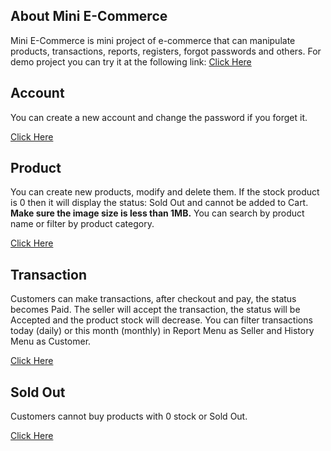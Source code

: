 
## About Mini E-Commerce

Mini E-Commerce is mini project of e-commerce that can manipulate products, transactions, reports, registers, forgot passwords and others. For demo project you can try it at the following link: <a href="http://miniecommerce.suratdigital.id/" target="__blank">Click Here</a>

## Account

You can create a new account and change the password if you forget it.

<a href="https://youtu.be/6pw9NIPxxXg" target="__blank">Click Here</a>


## Product

You can create new products, modify and delete them. If the stock product is 0 then it will display the status: Sold Out and cannot be added to Cart. **Make sure the image size is less than 1MB.** You can search by product name or filter by product category.

<a href="https://youtu.be/X3MnbS1bTOU" target="__blank">Click Here</a>


## Transaction

Customers can make transactions, after checkout and pay, the status becomes Paid. The seller will accept the transaction, the status will be Accepted and the product stock will decrease. You can filter transactions today (daily) or this month (monthly) in Report Menu as Seller and History Menu as Customer. 

<a href="https://youtu.be/pdmivai5bb0" target="__blank">Click Here</a>


## Sold Out

Customers cannot buy products with 0 stock or Sold Out.

<a href="https://youtu.be/_JxyFcbL8PI" target="__blank">Click Here</a>
